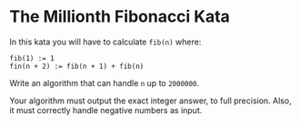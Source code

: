 # The Millionth Fibonacci Kata

In this kata you will have to calculate ```fib(n)``` where:

```fib(0) := 0
fib(1) := 1
fin(n + 2) := fib(n + 1) + fib(n)
```
Write an algorithm that can handle ```n``` up to ```2000000```.

Your algorithm must output the exact integer answer, to full precision. Also, it must correctly handle negative numbers as input.